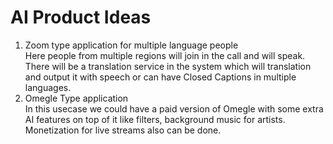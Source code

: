 # AI Product Ideas

1. Zoom type application for multiple language people <br />
   Here people from multiple regions will join in the call and will speak. There will be a translation service in the system which will translation and output it with speech or can have Closed Captions in multiple languages.
2. Omegle Type application <br />
   In this usecase we could have a paid version of Omegle with some extra AI features on top of it like filters, background music for artists. Monetization for live streams also can be done. 
